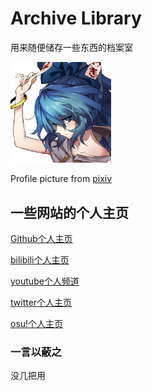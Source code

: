 # Archive Library

用来随便储存一些东西的档案室

<img src="/images/依神紫苑_0.5x.jpg" width="32%">

Profile picture from [pixiv](https://www.pixiv.net/artworks/72497361)

## 一些网站的个人主页

[Github个人主页](https://github.com/Yan233333)

[bilibili个人主页](https://space.bilibili.com/180325614)

[youtube个人频道](https://www.youtube.com/channel/UC6WLOHpwHXktPF2qKDOJTGw)

[twitter个人主页](https://twitter.com/Yan2336)

[osu!个人主页](https://osu.ppy.sh/users/20063834)

### 一言以蔽之

没几把用
